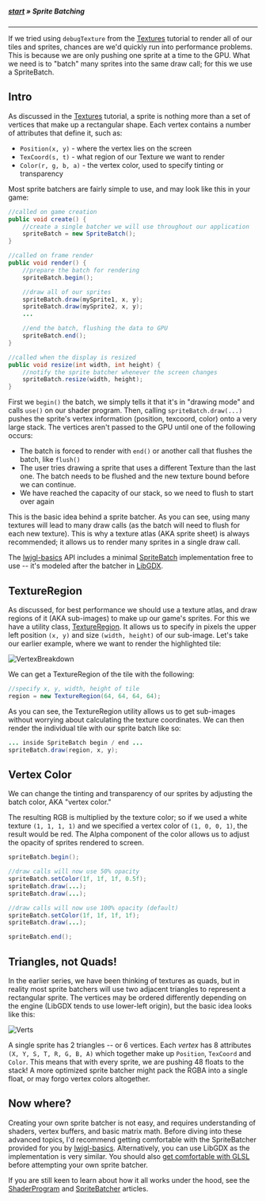 ##### [start](https://github.com/mattdesl/lwjgl-basics/wiki) » Sprite Batching
***

If we tried using `debugTexture` from the [Textures](Textures) tutorial to render all of our tiles and sprites, chances are we'd quickly run into performance problems. This is because we are only pushing one sprite at a time to the GPU. What we need is to "batch" many sprites into the same draw call; for this we use a SpriteBatch.

## Intro

As discussed in the [Textures](Textures) tutorial, a sprite is nothing more than a set of vertices that make up a rectangular shape. Each vertex contains a number of attributes that define it, such as:

- `Position(x, y)` - where the vertex lies on the screen 
- `TexCoord(s, t)` - what region of our Texture we want to render
- `Color(r, g, b, a)` - the vertex color, used to specify tinting or transparency

Most sprite batchers are fairly simple to use, and may look like this in your game:

```java
//called on game creation
public void create() {
    //create a single batcher we will use throughout our application
    spriteBatch = new SpriteBatch();
}

//called on frame render
public void render() {
    //prepare the batch for rendering
    spriteBatch.begin(); 

    //draw all of our sprites
    spriteBatch.draw(mySprite1, x, y);
    spriteBatch.draw(mySprite2, x, y);
    ...

    //end the batch, flushing the data to GPU
    spriteBatch.end();
}

//called when the display is resized
public void resize(int width, int height) {
    //notify the sprite batcher whenever the screen changes 
    spriteBatch.resize(width, height);
}
```

First we `begin()` the batch, we simply tells it that it's in "drawing mode" and calls `use()` on our shader program. Then, calling `spriteBatch.draw(...)` pushes the sprite's vertex information (position, texcoord, color) onto a very large stack. The vertices aren't passed to the GPU until one of the following occurs:

- The batch is forced to render with `end()` or another call that flushes the batch, like `flush()`
- The user tries drawing a sprite that uses a different Texture than the last one. The batch needs to be flushed and the new texture bound before we can continue.
- We have reached the capacity of our stack, so we need to flush to start over again

This is the basic idea behind a sprite batcher. As you can see, using many textures will lead to many draw calls (as the batch will need to flush for each new texture). This is why a texture atlas (AKA sprite sheet) is always recommended; it allows us to render many sprites in a single draw call.

The [lwjgl-basics](https://github.com/mattdesl/lwjgl-basics/) API includes a minimal [SpriteBatch](https://github.com/mattdesl/lwjgl-basics/blob/master/src/mdesl/graphics/SpriteBatch.java) implementation free to use -- it's modeled after the batcher in [LibGDX](http://libgdx.badlogicgames.com/).

## TextureRegion

As discussed, for best performance we should use a texture atlas, and draw regions of it (AKA sub-images) to make up our game's sprites. For this we have a utility class, [TextureRegion](https://github.com/mattdesl/lwjgl-basics/blob/master/src/mdesl/graphics/TextureRegion.java). It allows us to specify in pixels the upper left position `(x, y)` and size `(width, height)` of our sub-image. Let's take our earlier example, where we want to render the highlighted tile:

![VertexBreakdown](http://i.imgur.com/nwXUM.png)

We can get a TextureRegion of the tile with the following:
```java
//specify x, y, width, height of tile
region = new TextureRegion(64, 64, 64, 64);
```

As you can see, the TextureRegion utility allows us to get sub-images without worrying about calculating the texture coordinates. We can then render the individual tile with our sprite batch like so:
```java
... inside SpriteBatch begin / end ...
spriteBatch.draw(region, x, y);
```

## Vertex Color

We can change the tinting and transparency of our sprites by adjusting the batch color, AKA "vertex color." 

The resulting RGB is multiplied by the texture color; so if we used a white texture `(1, 1, 1, 1)` and we specified a vertex color of `(1, 0, 0, 1)`, the result would be red. The Alpha component of the color allows us to adjust the opacity of sprites rendered to screen.

```java
spriteBatch.begin();

//draw calls will now use 50% opacity
spriteBatch.setColor(1f, 1f, 1f, 0.5f);
spriteBatch.draw(...);
spriteBatch.draw(...);

//draw calls will now use 100% opacity (default)
spriteBatch.setColor(1f, 1f, 1f, 1f);
spriteBatch.draw(...);

spriteBatch.end();
```

## Triangles, not Quads!

In the earlier series, we have been thinking of textures as quads, but in reality most sprite batchers will use two adjacent triangles to represent a rectangular sprite. The vertices may be ordered differently depending on the engine (LibGDX tends to use lower-left origin), but the basic idea looks like this:

![Verts](http://i.imgur.com/5dOga.png)

A single sprite has 2 triangles -- or 6 vertices. Each *vertex* has 8 attributes `(X, Y, S, T, R, G, B, A)` which together make up `Position`, `TexCoord` and `Color`. This means that with every sprite, we are pushing 48 floats to the stack! A more optimized sprite batcher might pack the RGBA into a single float, or may forgo vertex colors altogether.

## Now where?

Creating your own sprite batcher is not easy, and requires understanding of shaders, vertex buffers, and basic matrix math. Before diving into these advanced topics, I'd recommend getting comfortable with the SpriteBatcher provided for you by [lwjgl-basics](https://github.com/mattdesl/lwjgl-basics). Alternatively, you can use LibGDX as the implementation is very similar. You should also [get comfortable with GLSL](Shaders) before attempting your own sprite batcher.

If you are still keen to learn about how it all works under the hood, see the [ShaderProgram](ShaderProgram-Utility) and [SpriteBatcher](SpriteBatch) articles.